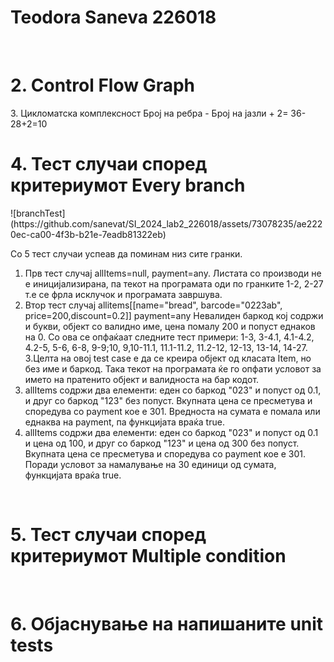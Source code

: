 # Teodora Saneva 226018
</br>
<h1>2. Control Flow Graph</h1
![GRAPH](https://github.com/sanevat/SI_2024_lab2_226018/assets/73078235/197639b8-f4ca-487e-a03f-cba8d084bd42)


<h1>3. Цикломатска комплексност</h1>
Број на ребра - Број на јазли + 2= 36-28+2=10
</br>
<h1>4. Тест случаи според критериумот Every branch  </h1>
![branchTest](https://github.com/sanevat/SI_2024_lab2_226018/assets/73078235/ae2220ec-ca00-4f3b-b21e-7eadb81322eb)

Со 5 тест случаи успеав да поминам низ сите гранки. 
1. Прв тест случај allItems=null, payment=any. Листата со производи не е иницијализирана, па текот на програмата оди по гранките 1-2, 2-27 т.е се фрла исклучок и програмата завршува.
2. Втор тест случај allitems[[name="bread", barcode="0223ab", price=200,discount=0.2]] payment=any Невалиден баркод кој содржи и букви, објект со валидно име, цена помалу 200 и попуст еднаков на 0. Со ова се опфаќаат следните тест примери: 1-3, 3-4.1, 4.1-4.2, 4.2-5, 5-6, 6-8, 9-9;10, 9,10-11.1, 11.1-11.2, 11.2-12, 12-13, 13-14, 14-27.
3.Целта на овој test case е да се креира објект од класата Item, но без име и баркод. Така текот на програмата ќе го опфати условот за името на пратенито објект и валидноста на бар кодот.
4. allItems содржи два елементи: еден со баркод "023" и попуст од 0.1, и друг со баркод "123" без попуст. Вкупната цена се пресметува и споредува со payment кое е 301. Вредноста на сумата е помала или еднаква на payment, па функцијата враќа true.
5. allItems содржи два елементи: еден со баркод "023" и попуст од 0.1 и цена од 100, и друг со баркод "123" и цена од 300 без попуст. Вкупната цена се пресметува и споредува со payment кое е 301. Поради условот за намалување на 30 единици од сумата, функцијата враќа true.
<br/>
<h1>5. Тест случаи според критериумот Multiple condition </h1>

</br>
<h1>6. Објаснување на напишаните unit tests</h1>



